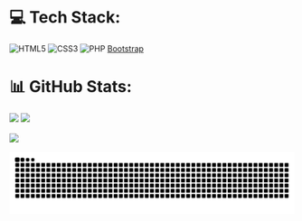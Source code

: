 
# 💻 Tech Stack:
![HTML5](https://img.shields.io/badge/html5-%23E34F26.svg?style=for-the-badge&logo=html5&logoColor=white) ![CSS3](https://img.shields.io/badge/css3-%231572B6.svg?style=for-the-badge&logo=css3&logoColor=white) ![PHP](https://img.shields.io/badge/php-%23777BB4.svg?style=for-the-badge&logo=php&logoColor=white) [Bootstrap](https://img.shields.io/badge/bootstrap-%238511FA.svg?style=for-the-badge&logo=bootstrap&logoColor=white)
# 📊 GitHub Stats:
![](https://github-readme-stats.vercel.app/api?username=INTROVERT-SECURITY&theme=tokyonight&hide_border=false&include_all_commits=false&count_private=false)
![](https://github-readme-stats.vercel.app/api/top-langs/?username=INTROVERT-SECURITY&theme=tokyonight&hide_border=false&include_all_commits=false&count_private=false&layout=compact)
<br/><br/>
![](https://github-readme-streak-stats.herokuapp.com/?user=INTROVERT-SECURITY&theme=tokyonight&hide_border=false)

<!-- Proudly created with GPRM ( https://gprm.itsvg.in ) -->
<img src="https://raw.githubusercontent.com/taozhi8833998/taozhi8833998/output/github-contribution-grid-snake-dark.svg">
